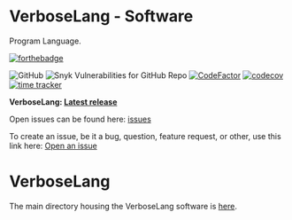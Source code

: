 # VerboseLang - Software
Program Language.

[![forthebadge](https://forthebadge.com/images/badges/made-with-python.svg)](https://forthebadge.com)

![GitHub](https://img.shields.io/github/license/Skiylia-Lang/VerboseLang)
![Snyk Vulnerabilities for GitHub Repo](https://img.shields.io/snyk/vulnerabilities/github/Skiylia-Lang/VerboseLang)
[![CodeFactor](https://www.codefactor.io/repository/github/skiylia-lang/VerboseLang/badge)](https://www.codefactor.io/repository/github/skiylia-lang/VerboseLang)
[![codecov](https://codecov.io/gh/Skiylia-Lang/VerboseLang/branch/main/graph/badge.svg?token=DRJ67ZQA7M)](https://codecov.io/gh/Skiylia-Lang/VerboseLang)
[![time tracker](https://wakatime.com/badge/github/Skiylia-Lang/VerboseLang.svg?style=flat-square)](https://wakatime.com/badge/github/Skiylia-Lang/VerboseLang)

**VerboseLang: [Latest release](../../releases)**

Open issues can be found here: [issues](../../issues)

To create an issue, be it a bug, question, feature request, or other, use this link here: [Open an issue](../../issues/new/choose)

# VerboseLang

The main directory housing the VerboseLang software is [here](../../tree/main/VerboseLang).

